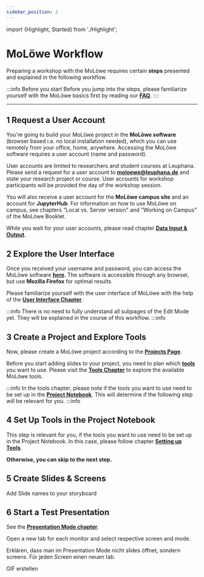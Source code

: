 ```yaml
---
sidebar_position: 2
---
```


import {Highlight, Started} from './Highlight';

# MoLöwe Workflow

Preparing a workshop with the MoLöwe requires certain **steps** presented and explained in the following workflow.

:::info Before you start
Before you jump into the steps, please familiarize yourself with the MoLöwe basics first by
reading our <a href="https://moloewe-leuphana.github.io/faq">**FAQ**</a>.
::::

---

## <Highlight> 1 Request a User Account </Highlight>

You're going to build your MoLöwe project in the **MoLöwe software** (browser based i.e. no local installation needed),
which you can use remotely from your office, home, anywhere.
Accessing the MoLöwe software requires a user account (name and password).

User accounts are limited to researchers and student courses at Leuphana.
Please send a request for a user account to **moloewe@leuphana.de** and state your research project or course.
User accounts for workshop participants will be provided the day of the workshop session.

You will also receive a user account for the **MoLöwe campus site** and an account for **JupyterHub**.
For information on how to use MoLöwe on campus, see chapters "Local vs. Server version" and "Working on Campus" of the MoLöwe Booklet.

While you wait for your user accounts, please read chapter [**Data Input & Output**](input_output.md).

## <Highlight> 2 Explore the User Interface </Highlight>

Once you received your username and password, you can access the MoLöwe software [**here**](https://moloewe.leuphana.de/login).
The software is accessible through any browser, but use **Mozilla Firefox** for optimal results.

Please familiarize yourself with the user interface of MoLöwe with the help of the [**User Interface Chapter**](user-interface.md).

:::info
There is no need to fully understand all subpages of the Edit Mode yet. They will be explained in the course of this workflow.
:::info

## <Highlight> 3 Create a Project and Explore Tools</Highlight>

Now, please create a MoLöwe project according to the [**Projects Page**](docs/edit-mode/01_projects.md).

Before you start adding slides to your project, you need to plan which [**tools**](glossary.md#tools) you want to use.
Please visit the [**Tools Chapter**](docs/moloewe-tools/00_overview.md) to explore the available MoLöwe tools.

:::info
In the tools chapter, please note if the tools you want to use need to be set up in the
[**Project Notebook**](glossary.md#project-notebook).
This will determine if the following step will be relevant for you.
:::info

## <Highlight> 4 Set Up Tools in the Project Notebook </Highlight>

This step is relevant for you, if the tools you want to use need to be set up in the Project Notebook.
In this case, please follow chapter [**Setting up Tools**](docs/project_notebook/setting_up_tools.md).

**Otherwise, you can skip to the next step.**

## <Highlight> 5 Create Slides & Screens </Highlight>

Add Slide names to your storyboard

## <Highlight> 6 Start a Test Presentation </Highlight>

See the [**Presentation Mode chapter**](docs/edit-mode.md#4-presentation-mode).

Open a new tab for each monitor and select respective screen and mode.

Erklären, dass man im Presentation Mode nicht slides öffnet, sondern screens.
Für jeden Screen einen neuen tab.

GIF erstellen
